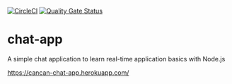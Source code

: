 [![CircleCI](https://circleci.com/gh/canyener/chat-app/tree/master.svg?style=svg&circle-token=44f1912923732cf611bb8d5858c316d61ca73e69)](https://circleci.com/gh/canyener/chat-app/tree/master)
[![Quality Gate Status](https://sonarcloud.io/api/project_badges/measure?project=canyener_chat-app&metric=alert_status)](https://sonarcloud.io/dashboard?id=canyener_chat-app)

# chat-app

A simple chat application to learn real-time application basics with Node.js

https://cancan-chat-app.herokuapp.com/
